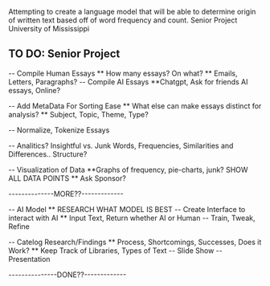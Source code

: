 Attempting to create a language model that will be able to determine origin of written text based off of word frequency and count. 
Senior Project University of Mississippi

TO DO: Senior Project
---------------------------------------------------------------------------------

-- Compile Human Essays
	** How many essays? On what?
	** Emails, Letters, Paragraphs?
-- Compile AI Essays
	**Chatgpt, Ask for friends AI essays, Online?

-- Add MetaData For Sorting Ease
	** What else can make essays distinct for analysis?
	** Subject, Topic, Theme, Type?

-- Normalize, Tokenize Essays

-- Analitics? Insightful vs. Junk Words, Frequencies, Similarities and Differences.. Structure?

-- Visualization of Data
	**Graphs of frequency, pie-charts, junk? SHOW ALL DATA POINTS
	** Ask Sponsor?


--------------MORE??-------------


-- AI Model
	** RESEARCH WHAT MODEL IS BEST 
-- Create Interface to interact with AI
	** Input Text, Return whether AI or Human
-- Train, Tweak, Refine

-- Catelog Research/Findings
	** Process, Shortcomings, Successes, Does it Work?
	** Keep Track of Libraries, Types of Text
-- Slide Show
-- Presentation


---------------DONE??-------------
